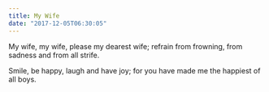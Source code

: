 ```yaml
---
title: My Wife
date: "2017-12-05T06:30:05"
---
```


My wife, my wife, please my dearest wife; 
refrain from frowning, from sadness and from all strife.

Smile, be happy, laugh and have joy;
for you have made me the happiest of all boys.